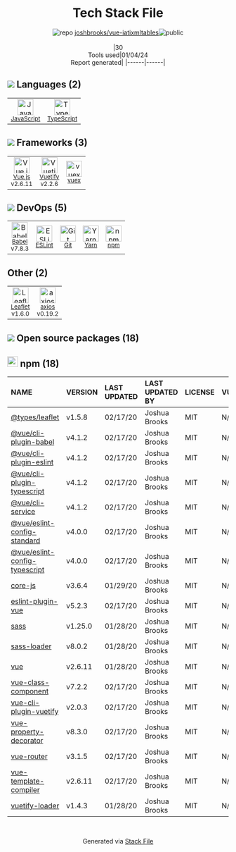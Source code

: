 <!--
&lt;--- Readme.md Snippet without images Start ---&gt;
## Tech Stack
joshbrooks/vue-iatixmltables is built on the following main stack:

- [JavaScript](https://developer.mozilla.org/en-US/docs/Web/JavaScript) – Languages
- [TypeScript](http://www.typescriptlang.org) – Languages
- [Leaflet](http://leafletjs.com/) – Mapping APIs
- [Babel](http://babeljs.io/) – JavaScript Compilers
- [ESLint](http://eslint.org/) – Code Review
- [Vue.js](http://vuejs.org/) – Javascript UI Libraries
- [axios](https://github.com/mzabriskie/axios) – Javascript Utilities & Libraries
- [Yarn](https://yarnpkg.com/) – Front End Package Manager
- [Vuetify](https://vuetifyjs.com/) – Front-End Frameworks
- [vuex](https://vuex.vuejs.org) – State Management Library

Full tech stack [here](/techstack.md)

&lt;--- Readme.md Snippet without images End ---&gt;

&lt;--- Readme.md Snippet with images Start ---&gt;
## Tech Stack
joshbrooks/vue-iatixmltables is built on the following main stack:

- <img width='25' height='25' src='https://img.stackshare.io/service/1209/javascript.jpeg' alt='JavaScript'/> [JavaScript](https://developer.mozilla.org/en-US/docs/Web/JavaScript) – Languages
- <img width='25' height='25' src='https://img.stackshare.io/service/1612/bynNY5dJ.jpg' alt='TypeScript'/> [TypeScript](http://www.typescriptlang.org) – Languages
- <img width='25' height='25' src='https://img.stackshare.io/service/2392/leaflet_upic.png' alt='Leaflet'/> [Leaflet](http://leafletjs.com/) – Mapping APIs
- <img width='25' height='25' src='https://img.stackshare.io/service/2739/-1wfGjNw.png' alt='Babel'/> [Babel](http://babeljs.io/) – JavaScript Compilers
- <img width='25' height='25' src='https://img.stackshare.io/service/3337/Q4L7Jncy.jpg' alt='ESLint'/> [ESLint](http://eslint.org/) – Code Review
- <img width='25' height='25' src='https://img.stackshare.io/service/3837/paeckCWC.png' alt='Vue.js'/> [Vue.js](http://vuejs.org/) – Javascript UI Libraries
- <img width='25' height='25' src='https://img.stackshare.io/no-img-open-source.png' alt='axios'/> [axios](https://github.com/mzabriskie/axios) – Javascript Utilities & Libraries
- <img width='25' height='25' src='https://img.stackshare.io/service/5848/44mC-kJ3.jpg' alt='Yarn'/> [Yarn](https://yarnpkg.com/) – Front End Package Manager
- <img width='25' height='25' src='https://img.stackshare.io/service/6163/PzNbCwXH.jpg' alt='Vuetify'/> [Vuetify](https://vuetifyjs.com/) – Front-End Frameworks
- <img width='25' height='25' src='https://img.stackshare.io/service/6705/6128107.png' alt='vuex'/> [vuex](https://vuex.vuejs.org) – State Management Library

Full tech stack [here](/techstack.md)

&lt;--- Readme.md Snippet with images End ---&gt;
-->
<div align="center">

# Tech Stack File
![](https://img.stackshare.io/repo.svg "repo") [joshbrooks/vue-iatixmltables](https://github.com/joshbrooks/vue-iatixmltables)![](https://img.stackshare.io/public_badge.svg "public")
<br/><br/>
|30<br/>Tools used|01/04/24 <br/>Report generated|
|------|------|
</div>

## <img src='https://img.stackshare.io/languages.svg'/> Languages (2)
<table><tr>
  <td align='center'>
  <img width='36' height='36' src='https://img.stackshare.io/service/1209/javascript.jpeg' alt='JavaScript'>
  <br>
  <sub><a href="https://developer.mozilla.org/en-US/docs/Web/JavaScript">JavaScript</a></sub>
  <br>
  <sub></sub>
</td>

<td align='center'>
  <img width='36' height='36' src='https://img.stackshare.io/service/1612/bynNY5dJ.jpg' alt='TypeScript'>
  <br>
  <sub><a href="http://www.typescriptlang.org">TypeScript</a></sub>
  <br>
  <sub></sub>
</td>

</tr>
</table>

## <img src='https://img.stackshare.io/frameworks.svg'/> Frameworks (3)
<table><tr>
  <td align='center'>
  <img width='36' height='36' src='https://img.stackshare.io/service/3837/paeckCWC.png' alt='Vue.js'>
  <br>
  <sub><a href="http://vuejs.org/">Vue.js</a></sub>
  <br>
  <sub>v2.6.11</sub>
</td>

<td align='center'>
  <img width='36' height='36' src='https://img.stackshare.io/service/6163/PzNbCwXH.jpg' alt='Vuetify'>
  <br>
  <sub><a href="https://vuetifyjs.com/">Vuetify</a></sub>
  <br>
  <sub>v2.2.6</sub>
</td>

<td align='center'>
  <img width='36' height='36' src='https://img.stackshare.io/service/6705/6128107.png' alt='vuex'>
  <br>
  <sub><a href="https://vuex.vuejs.org">vuex</a></sub>
  <br>
  <sub></sub>
</td>

</tr>
</table>

## <img src='https://img.stackshare.io/devops.svg'/> DevOps (5)
<table><tr>
  <td align='center'>
  <img width='36' height='36' src='https://img.stackshare.io/service/2739/-1wfGjNw.png' alt='Babel'>
  <br>
  <sub><a href="http://babeljs.io/">Babel</a></sub>
  <br>
  <sub>v7.8.3</sub>
</td>

<td align='center'>
  <img width='36' height='36' src='https://img.stackshare.io/service/3337/Q4L7Jncy.jpg' alt='ESLint'>
  <br>
  <sub><a href="http://eslint.org/">ESLint</a></sub>
  <br>
  <sub></sub>
</td>

<td align='center'>
  <img width='36' height='36' src='https://img.stackshare.io/service/1046/git.png' alt='Git'>
  <br>
  <sub><a href="http://git-scm.com/">Git</a></sub>
  <br>
  <sub></sub>
</td>

<td align='center'>
  <img width='36' height='36' src='https://img.stackshare.io/service/5848/44mC-kJ3.jpg' alt='Yarn'>
  <br>
  <sub><a href="https://yarnpkg.com/">Yarn</a></sub>
  <br>
  <sub></sub>
</td>

<td align='center'>
  <img width='36' height='36' src='https://img.stackshare.io/service/1120/lejvzrnlpb308aftn31u.png' alt='npm'>
  <br>
  <sub><a href="https://www.npmjs.com/">npm</a></sub>
  <br>
  <sub></sub>
</td>

</tr>
</table>

## Other (2)
<table><tr>
  <td align='center'>
  <img width='36' height='36' src='https://img.stackshare.io/service/2392/leaflet_upic.png' alt='Leaflet'>
  <br>
  <sub><a href="http://leafletjs.com/">Leaflet</a></sub>
  <br>
  <sub>v1.6.0</sub>
</td>

<td align='center'>
  <img width='36' height='36' src='https://img.stackshare.io/no-img-open-source.png' alt='axios'>
  <br>
  <sub><a href="https://github.com/mzabriskie/axios">axios</a></sub>
  <br>
  <sub>v0.19.2</sub>
</td>

</tr>
</table>


## <img src='https://img.stackshare.io/group.svg' /> Open source packages (18)</h2>

## <img width='24' height='24' src='https://img.stackshare.io/service/1120/lejvzrnlpb308aftn31u.png'/> npm (18)

|NAME|VERSION|LAST UPDATED|LAST UPDATED BY|LICENSE|VULNERABILITIES|
|:------|:------|:------|:------|:------|:------|
|[@types/leaflet](https://www.npmjs.com/@types/leaflet)|v1.5.8|02/17/20|Joshua Brooks |MIT|N/A|
|[@vue/cli-plugin-babel](https://www.npmjs.com/@vue/cli-plugin-babel)|v4.1.2|02/17/20|Joshua Brooks |MIT|N/A|
|[@vue/cli-plugin-eslint](https://www.npmjs.com/@vue/cli-plugin-eslint)|v4.1.2|02/17/20|Joshua Brooks |MIT|N/A|
|[@vue/cli-plugin-typescript](https://www.npmjs.com/@vue/cli-plugin-typescript)|v4.1.2|02/17/20|Joshua Brooks |MIT|N/A|
|[@vue/cli-service](https://www.npmjs.com/@vue/cli-service)|v4.1.2|02/17/20|Joshua Brooks |MIT|N/A|
|[@vue/eslint-config-standard](https://www.npmjs.com/@vue/eslint-config-standard)|v4.0.0|02/17/20|Joshua Brooks |MIT|N/A|
|[@vue/eslint-config-typescript](https://www.npmjs.com/@vue/eslint-config-typescript)|v4.0.0|02/17/20|Joshua Brooks |MIT|N/A|
|[core-js](https://www.npmjs.com/core-js)|v3.6.4|01/29/20|Joshua Brooks |MIT|N/A|
|[eslint-plugin-vue](https://www.npmjs.com/eslint-plugin-vue)|v5.2.3|02/17/20|Joshua Brooks |MIT|N/A|
|[sass](https://www.npmjs.com/sass)|v1.25.0|01/28/20|Joshua Brooks |MIT|N/A|
|[sass-loader](https://www.npmjs.com/sass-loader)|v8.0.2|01/28/20|Joshua Brooks |MIT|N/A|
|[vue](https://www.npmjs.com/vue)|v2.6.11|01/28/20|Joshua Brooks |MIT|N/A|
|[vue-class-component](https://www.npmjs.com/vue-class-component)|v7.2.2|02/17/20|Joshua Brooks |MIT|N/A|
|[vue-cli-plugin-vuetify](https://www.npmjs.com/vue-cli-plugin-vuetify)|v2.0.3|02/17/20|Joshua Brooks |MIT|N/A|
|[vue-property-decorator](https://www.npmjs.com/vue-property-decorator)|v8.3.0|02/17/20|Joshua Brooks |MIT|N/A|
|[vue-router](https://www.npmjs.com/vue-router)|v3.1.5|02/17/20|Joshua Brooks |MIT|N/A|
|[vue-template-compiler](https://www.npmjs.com/vue-template-compiler)|v2.6.11|02/17/20|Joshua Brooks |MIT|N/A|
|[vuetify-loader](https://www.npmjs.com/vuetify-loader)|v1.4.3|01/28/20|Joshua Brooks |MIT|N/A|

<br/>
<div align='center'>

Generated via [Stack File](https://github.com/marketplace/stack-file)
